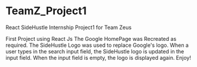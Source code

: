 # TeamZ_Project1
React SideHustle Internship Project1 for Team Zeus

First Project using React Js
The Google HomePage was Recreated as required.
The SideHustle Logo was used to replace Google's logo.
When a user types in the search input field, the SideHustle logo is updated in
the input field.
When the input field is empty, the logo is displayed again.
Enjoy!
